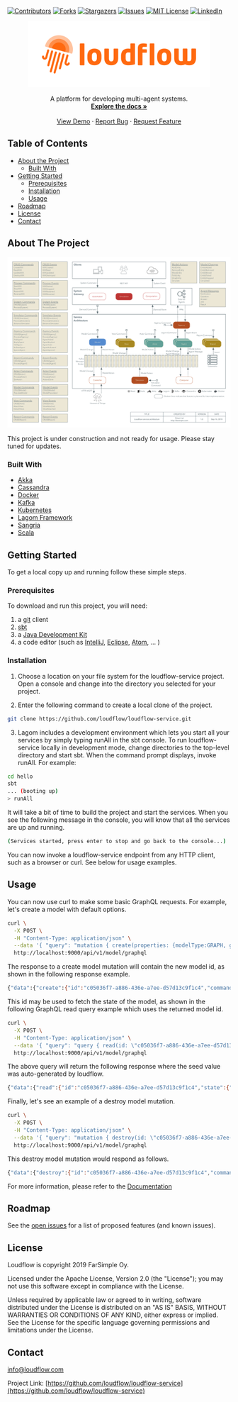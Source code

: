 [![Contributors][contributors-shield]][contributors-url]
[![Forks][forks-shield]][forks-url]
[![Stargazers][stars-shield]][stars-url]
[![Issues][issues-shield]][issues-url]
[![MIT License][license-shield]][license-url]
[![LinkedIn][linkedin-shield]][linkedin-url]

<!-- PROJECT LOGO -->
<p align="center">
    <a href="https://www.loudflow.com/">
        <img src="images/logo.png" alt="Logo" height="150">
    </a>
    <p align="center">
        A platform for developing multi-agent systems.
        <br />
        <a href="https://github.com/loudflow/loudflow-service/wiki"><strong>Explore the docs »</strong></a>
        <br />
        <br />
        <a href="https://www.loudflow.com/">View Demo</a>
        ·
        <a href="https://github.com/loudflow/loudflow-service/issues">Report Bug</a>
        ·
        <a href="https://github.com/loudflow/loudflow-service/issues">Request Feature</a>
    </p>
</p>

<!-- TABLE OF CONTENTS -->
## Table of Contents

* [About the Project](#about-the-project)
  * [Built With](#built-with)
* [Getting Started](#getting-started)
  * [Prerequisites](#prerequisites)
  * [Installation](#installation)
  * [Usage](#usage)
* [Roadmap](#roadmap)
* [License](#license)
* [Contact](#contact)

<!-- ABOUT THE PROJECT -->
## About The Project

[![Architecture][architecture]](https://www.loudflow.com/)

This project is under construction and not ready for usage. Please stay tuned for updates. 

### Built With

* [Akka](https://akka.io/)
* [Cassandra](http://cassandra.apache.org/)
* [Docker](https://www.docker.com/)
* [Kafka](https://kafka.apache.org/)
* [Kubernetes](https://kubernetes.io/)
* [Lagom Framework](https://www.lagomframework.com/)
* [Sangria](https://sangria-graphql.org/)
* [Scala](https://www.scala-lang.org/)

<!-- GETTING STARTED -->
## Getting Started

To get a local copy up and running follow these simple steps.

### Prerequisites

To download and run this project, you will need:

1. a [git](https://git-scm.com/downloads) client
2. [sbt](http://www.scala-sbt.org/download.html)
3. a [Java Development Kit](http://www.oracle.com/technetwork/java/javase/downloads/index.html)
4. a code editor (such as [IntelliJ](https://www.jetbrains.com/idea/), [Eclipse](https://www.eclipse.org/downloads/), [Atom](https://atom.io/), ... )

### Installation

1. Choose a location on your file system for the loudflow-service project. Open a console and change into the directory you selected for your project.

2. Enter the following command to create a local clone of the project.

```sh
git clone https://github.com/loudflow/loudflow-service.git
``` 

3. Lagom includes a development environment which lets you start all your services by simply typing runAll in the sbt console. To run loudflow-service locally in development mode, change directories to the top-level directory and start sbt. When the command prompt displays, invoke runAll. For example:

```sh
cd hello
sbt
... (booting up)
> runAll
```

It will take a bit of time to build the project and start the services. When  you see the following message in the console, you will know that all the services are up and running.

```sh
(Services started, press enter to stop and go back to the console...)
```

You can now invoke a loudflow-service endpoint from any HTTP client, such as a browser or curl. See below for usage examples.

<!-- USAGE EXAMPLES -->
## Usage

You can now use curl to make some basic GraphQL requests. For example, let's create a model with default options.

```sh
curl \
  -X POST \
  -H "Content-Type: application/json" \
  --data '{ "query": "mutation { create(properties: {modelType:GRAPH, graph:{grid:{rows:10,cols:10}}}) {id command} }" }' \
  http://localhost:9000/api/v1/model/graphql
```

The response to a create model mutation will contain the new model id, as shown in the following response example.

```sh
{"data":{"create":{"id":"c05036f7-a886-436e-a7ee-d57d13c9f1c4","command":"CreateModel"}}}
```

This id may be used to fetch the state of the model, as shown in the following GraphQL read query example which uses the returned model id.

```sh
curl \
  -X POST \
  -H "Content-Type: application/json" \
  --data '{ "query": "query { read(id: \"c05036f7-a886-436e-a7ee-d57d13c9f1c4\") {id state{id seed}} }" }' \
  http://localhost:9000/api/v1/model/graphql
```

The above query will return the following response where the seed value was auto-generated by loudflow.

```sh
{"data":{"read":{"id":"c05036f7-a886-436e-a7ee-d57d13c9f1c4","state":{"id":"c05036f7-a886-436e-a7ee-d57d13c9f1c4","seed":8006573802609751733}}}}
```

Finally, let's see an example of a destroy model mutation.

```sh
curl \
  -X POST \
  -H "Content-Type: application/json" \
  --data '{ "query": "mutation { destroy(id: \"c05036f7-a886-436e-a7ee-d57d13c9f1c4\") {id command} }" }' \
  http://localhost:9000/api/v1/model/graphql
```

This destroy model mutation would respond as follows.

```sh
{"data":{"destroy":{"id":"c05036f7-a886-436e-a7ee-d57d13c9f1c4","command":"DestroyModel"}}}
```

For more information, please refer to the [Documentation](https://github.com/loudflow/loudflow-service/wiki)

<!-- ROADMAP -->
## Roadmap

See the [open issues](https://github.com/loudflow/loudflow-service/issues) for a list of proposed features (and known issues).

<!-- LICENSE -->
## License

Loudflow is copyright 2019 FarSimple Oy.

Licensed under the Apache License, Version 2.0 (the "License"); you may not use this software except in compliance with the License.

Unless required by applicable law or agreed to in writing, software distributed under the License is distributed on an "AS IS" BASIS, WITHOUT WARRANTIES OR CONDITIONS OF ANY KIND, either express or implied. See the License for the specific language governing permissions and limitations under the License.

<!-- CONTACT -->
## Contact

info@loudflow.com

Project Link: [https://github.com/loudflow/loudflow-service](https://github.com/loudflow/loudflow-service)

<!-- MARKDOWN LINKS & IMAGES -->
<!-- https://www.markdownguide.org/basic-syntax/#reference-style-links -->
[contributors-shield]: https://img.shields.io/github/contributors/loudflow/loudflow-service.svg?style=flat-square
[contributors-url]: https://github.com/loudflow/loudflow-service/graphs/contributors
[forks-shield]: https://img.shields.io/github/forks/loudflow/loudflow-service.svg?style=flat-square
[forks-url]: https://github.com/loudflow/loudflow-service/network/members
[stars-shield]: https://img.shields.io/github/stars/loudflow/loudflow-service.svg?style=flat-square
[stars-url]: https://github.com/loudflow/loudflow-service/stargazers
[issues-shield]: https://img.shields.io/github/issues/loudflow/loudflow-service.svg?style=flat-square
[issues-url]: https://github.com/loudflow/loudflow-service/issues
[license-shield]: https://img.shields.io/github/license/loudflow/loudflow-service.svg?style=flat-square
[license-url]: https://github.com/loudflow/loudflow-service/blob/master/LICENSE.txt
[linkedin-shield]: https://img.shields.io/badge/-LinkedIn-black.svg?style=flat-square&logo=linkedin&colorB=555
[linkedin-url]: https://linkedin.com/company/farsimple
[architecture]: images/architecture.png
